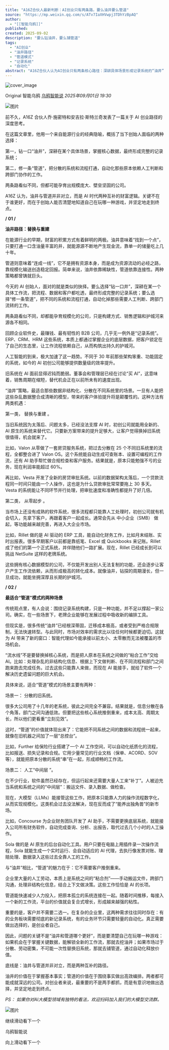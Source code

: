 ```yaml
---
title: "A16Z合伙人最新判断：AI创业只有两条路，要么油井要么管道"
source: "https://mp.weixin.qq.com/s/ATv7IaXHVwpj3TDhYzBpAQ"
author:
  - "[[智能乌鸦]]"
published:
created: 2025-09-02
description: "要么钻油井，要么铺管道"
tags:
  - "AI创业"
  - "油井路径"
  - "管道模式"
  - "记录系统"
  - "自动化"
abstract: "A16Z合伙人认为AI创业只有两条核心路径：深耕具体场景形成记录系统的“油井”模式，或打通分散系统实现自动化的“管道”模式。"
---
```

![cover_image](https://mmbiz.qpic.cn/sz_mmbiz_jpg/9VjWVBpa4syKEwzDVytMQSJ2Sl7W8WPTwzvGMe46K0pTADSaiceRIhBianiagpYbIDicZuYaOrxSriclLd8N6vocGjQ/0?wx_fmt=jpeg)

Original 智能乌鸦 [乌鸦智能说](https://mp.weixin.qq.com/s/) *2025年09月01日 19:30*

![图片](https://mmbiz.qpic.cn/sz_mmbiz_gif/9VjWVBpa4sxBHV0qS6Ixyw5hW6OmXpFvTDG7m9oiah6rich9UUiceBo7icSeAnEvrD6qbKPNua5aq26aqUeiaCkZRSg/640?wx_fmt=gif&from=appmsg&wxfrom=5&wx_lazy=1&wx_co=1&tp=webp#imgIndex=0)

前不久，A16Z 合伙人乔·施密特和安吉拉·斯特兰奇发表了一篇关于 AI 创业路径的深度思考。

  

在这篇文章里，他用一个来自能源行业的经典隐喻，概括了当下创始人面临的两种选择：

  

第一，钻一口“油井”，深耕在某个具体场景，掌握核心数据，最终形成完整的记录系统；

  

第二，修一条“管道”，把分散的系统和流程打通，自动化那些原本依赖人工判断和跨部门协作的工作。

  

两条路看似不同，但都可能孕育出规模庞大、壁垒坚固的公司。

  

A16Z 认为，油井与管道并非对立，而是 AI 时代两种互补的财富逻辑。关键不在于谁更好，而在于创始人能否清楚地知道自己在玩哪一种游戏，并坚定地走到终点。

  

********/ 01 /********

**油井路径：替换与重建**

  

在能源行业的早期，财富的积累方式有着鲜明的两极。油井意味着“找到一个点”，只要打通一口含油量丰富的井，就能源源不断地产生现金流，靠单一的储量吃上几十年。

  

管道则意味着“连成一线”，它不是拥有资源本身，而是成为资源流动的必经之路，靠规模化输送创造稳定回报。简单来说，油井依靠稀缺性，管道依靠连接性。两种策略都曾铸就巨头。

  

今天的 AI 创始人，面对的就是类似的抉择。要么选择“钻一口井”，深耕在某一个具体工作流，把流程、数据和客户都吃透，最终形成完整的记录系统；要么选择“修一条管道”，把不同的系统和流程打通，自动化掉那些需要人工判断、跨部门流转的工作。

  

两条路看似不同，却都能孕育规模化的公司，只是构建方式、销售逻辑和护城河来源各不相同。

  

回顾企业软件史，最赚钱、最有韧性的 B2B 公司，几乎无一例外是“记录系统”。ERP、CRM、HRM 这些系统，本质上都通过掌握企业的底层数据，把客户锁定在了自己的生态里，让工作流程依赖自己，从而构筑出持久的护城河。

  

人工智能的到来，极大加速了这一趋势。不同于 30 年前那些架构笨重、功能固定的系统，如今的 AI 初创公司能够提供数量级的效率提升。

  

旧系统在 AI 面前显得迟钝而脆弱。董事会和管理层已经在讨论“买 AI”，这意味着，销售周期在缩短，替代机会正在以前所未有的速度出现。

  

“油井”策略，最适合那些数据非结构化、分散在不同系统里的场景。一旦有人能把这些杂乱数据整合成清晰的模型，带来的客户体验提升将是颠覆性的。这种方法有两类机遇：

  

第一类， 替换与重建 。

  

当旧系统因为太落后、问题太多，已经没法支撑 AI 时，初创公司就能用全新的、AI 原生的系统来替代它。只要新方案带来的提升足够大，让客户觉得换掉旧系统很值得，机会就来了。

  

比如，Valon 从零做了一套房贷服务系统，把过去分散在 25 个不同旧系统里的流程，全都整合进了 Valon OS。这个系统能自动生成可查账本、设置可编程的工作流，还有 AI 助手帮忙做合规检查和客户服务。结果就是，原本只能勉强不亏的业务，现在利润率能超过 60%。

  

再比如，Vesta 开发了全新的房贷审批系统。以前的数据架构太落后，一个贷款流程同一时间只能由一个人操作，这也是为什么贷款审批常常要拖上 30 多天。Vesta 的系统能让不同环节并行处理，把审批速度和准确性都提升了好几倍。

  

第二类， 从零起步 。

  

当市场上还没有成熟的软件系统，很多流程都只能靠人工处理时，初创公司就有机会切入，先拿下客户，再跟着客户一起成长。通常会先从 中小企业（SMB） 做起，等功能越来越完善，再进入大企业市场。

  

比如，Rillet 做的是 AI 驱动的 ERP 工具，能自动化财务工作，比如月末结账、实时出报表。很多早期客户以前都是靠纸笔、Excel 或 Quickbooks 来记账。Rillet 成了他们的第一个正式系统，并伴随他们一路扩展。现在，Rillet 已经成长到可以挑战 NetSuite 这样的老牌系统。

  

这些拥有核心数据模型的公司，不仅能开发出别人无法复制的功能，还会逐步让客户产生工作流依赖，从而形成极高的转化成本。就像油井，钻探的周期漫长，但一旦成功，就能坐拥深厚且长期的护城河。

  

********/ 02 /********

**最适合“管道”模式的两种场景**

  

传统观点里，有人会说：围绕记录系统构建，只是一种功能，并不足以撑起一家公司。确实，在一些场景下，老牌企业能够在发展过程中吸收新的编排工具。

  

但现实是，很多传统“油井”已经根深蒂固，迁移成本极高，或者受到严格合规限制，无法快速转型。与此同时，市场对效率的需求比以往任何时候都更迫切。这就为 AI 带来了新的窗口：智能代理如今能承接以前太小、太零散而无法被覆盖的市场机会。

  

“流水线”不是要替换掉核心系统，而是把人原本在系统之间做的“粘合工作”交给 AI。比如：处理杂乱的非结构化信息、根据上下文做判断、在不同流程和部门之间跑来跑去完成任务。过去这些只能靠人来做，而现在 AI 能接手，就给了软件一个解决历史遗留问题的巨大机会。

  

具体来说，适合“管道”模式的场景主要有两种：

  

场景一： 分散的旧系统。

  

很多大公司用了十几年的老系统，彼此之间完全不兼容。结果就是，信息分散在各个角落，部门之间沟通低效。但要把这些核心系统推倒重来，成本太高、周期太长，所以他们更看重“立刻见效”。

  

这时，“管道”的价值就体现出来了：它能把不同系统之间的数据和流程统一起来，就像在旧机器之间加了一层“总控台”。

  

比如，Further 给保险行业搭建了一个 AI 工作空间，可以自动化纸质化的流程，比如报送、损失记录和合规。它用少量常见的行业文档（保单、ACORD、SOV 等），就能把原本分散的系统“串”在一起，形成顺畅的工作流。

  

场景二： 人工“中间层 ”。

  

在不少行业，软件虽然已经存在，但运行起来还需要大量人工来“补丁”。人被迫充当系统和系统之间的“中间层”：搬运文件、录入数据、做检查。

  

现在，大模型（LLMs）能接管这些工作，把原本只能靠人力的操作流程数字化，从而实现规模化。这类机会过去没法解决，现在反而成了“能养出独角兽”的新市场。

  

比如，Concourse 为企业财务团队开发了 AI 助手，不需要更换底层系统，就能接入公司所有财务软件，自动完成查询、分析、出报告，取代过去几个小时的人工操作。

  

Sola 做的是 AI 原生的后台自动化工具。用户只要在电脑上用插件录一次操作流程，Sola 就能生成一个实时运行、会自动适应的 AI 代理，去执行像发票对账、理赔处理、数据录入这些过去全靠人工的工作。

  

与“油井”相比，“管道”的魅力在于：它不需要客户推倒重来。

  

企业里大量的人工劳动，本质上是系统之间的“粘合剂”——手动搬运文件，跨部门沟通，处理非结构化信息，结合上下文做决策。这些工作恰恰是 AI 的长项。

  

管道能快速减少人力投入，把原本孤立的系统连接在一起。随着时间推移，每接入一个新的工作流，平台的价值就会复合式增长，形成越来越强的粘性。

  

重要的是，客户并不需要二选一。在复杂的企业里，这两种需求往往同时存在：有的业务板块需要彻底的新记录系统，有的业务环节只需要轻量的自动化。真正需要做出选择的，是创业者自己。

  

因此，问题的关键不是“油井和管道哪个更好”，而是要清楚自己在玩哪一种游戏：如果机会在于掌握关键数据，能解锁全新的工作流，那就去挖油井；如果市场过于分散、劳动密集，不可能一次性替换旧系统，那就去铺管道，通过自动化释放价值。

  

底线是：油井与管道并非对立，而是两种互补的路径。

  

油井的价值在于掌握基本事实；管道的价值在于围绕事实做出高效编排。两者都可能成就深远的公司。对创业者来说，最重要的不是两手都抓，而是有意识地做出选择，并坚定地走到终点。

  

  

*PS：* *如果你对AI大模型领域有独特的看法，欢迎扫码加入我们的大模型交流群。*

![图片](https://mmbiz.qpic.cn/sz_mmbiz_png/9VjWVBpa4sxG8dEVL6bt3me2GGib9H7NhWfMT1tmhMwhylnKxYiaL3C4UKBWURJr5b8AY4aLMZTIdB6pKmDlwU0w/640?wx_fmt=png&from=appmsg&tp=webp&wxfrom=5&wx_lazy=1#imgIndex=1)

继续滑动看下一个

乌鸦智能说

向上滑动看下一个